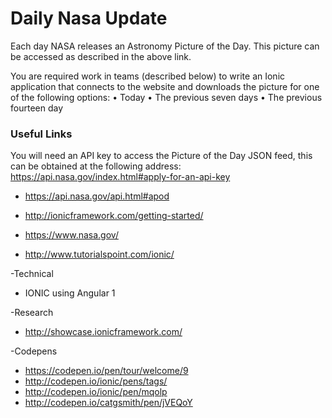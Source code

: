 # Daily Nasa Update
Each day NASA releases an Astronomy Picture of the Day. This picture can be accessed as described in the above link.

You are required work in teams (described below) to write an Ionic application that connects to the website and downloads the picture for one of the following options:
•	Today
•	The previous seven days
•	The previous fourteen day

### Useful Links
You will need an API key to access the Picture of the Day JSON feed, this can be obtained at the following address: 
https://api.nasa.gov/index.html#apply-for-an-api-key
* https://api.nasa.gov/api.html#apod


* http://ionicframework.com/getting-started/
* https://www.nasa.gov/
* http://www.tutorialspoint.com/ionic/

-Technical
* IONIC using Angular 1

-Research
* http://showcase.ionicframework.com/

-Codepens
* https://codepen.io/pen/tour/welcome/9
* http://codepen.io/ionic/pens/tags/
* http://codepen.io/ionic/pen/mqolp
* http://codepen.io/catgsmith/pen/jVEQoY


